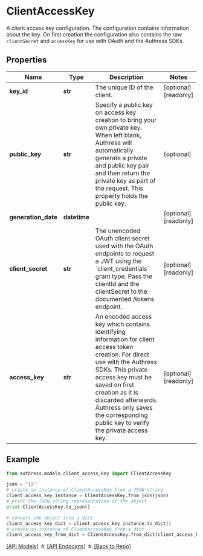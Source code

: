 # ClientAccessKey

A client access key configuration. The configuration contains information about the key. On first creation the configuration also contains the raw `clientSecret` and `accessKey` for use with OAuth and the Authress SDKs.

## Properties
Name | Type | Description | Notes
------------ | ------------- | ------------- | -------------
**key_id** | **str** | The unique ID of the client. | [optional] [readonly] 
**public_key** | **str** | Specify a public key on access key creation to bring your own private key. When left blank, Authress will automatically generate a private and public key pair and then return the private key as part of the request. This property holds the public key. | [optional] 
**generation_date** | **datetime** |  | [optional] [readonly] 
**client_secret** | **str** | The unencoded OAuth client secret used with the OAuth endpoints to request a JWT using the &#x60;client_credentials&#x60; grant type. Pass the clientId and the clientSecret to the documented /tokens endpoint. | [optional] [readonly] 
**access_key** | **str** | An encoded access key which contains identifying information for client access token creation. For direct use with the Authress SDKs. This private access key must be saved on first creation as it is discarded afterwards. Authress only saves the corresponding public key to verify the private access key. | [optional] [readonly] 

## Example

```python
from authress.models.client_access_key import ClientAccessKey

json = "{}"
# create an instance of ClientAccessKey from a JSON string
client_access_key_instance = ClientAccessKey.from_json(json)
# print the JSON string representation of the object
print ClientAccessKey.to_json()

# convert the object into a dict
client_access_key_dict = client_access_key_instance.to_dict()
# create an instance of ClientAccessKey from a dict
client_access_key_from_dict = ClientAccessKey.from_dict(client_access_key_dict)
```
[[API Models]](./README.md#documentation-for-models) ☆ [[API Endpoints]](./README.md#documentation-for-api-endpoints) ☆ [[Back to Repo]](../README.md)


